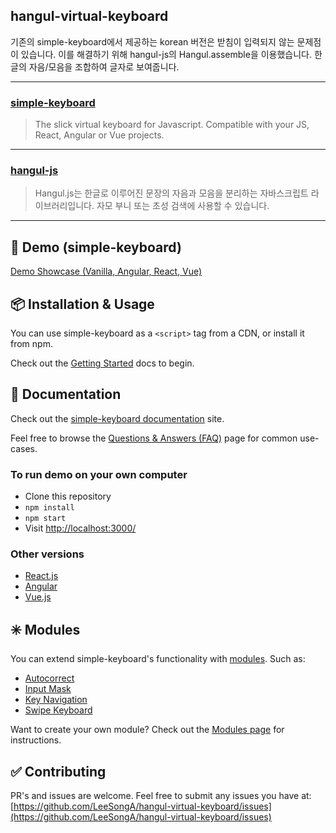 ## hangul-virtual-keyboard
기존의 simple-keyboard에서 제공하는 korean 버전은 받침이 입력되지 않는 문제점이 있습니다. 이를 해결하기 위해 hangul-js의 Hangul.assemble을 이용했습니다. 한글의 자음/모음을 조합하여 글자로 보여줍니다.

***

<p>
  <a href="https://www.npmjs.com/package/simple-keyboard">
	<h3>simple-keyboard</h3>
  </a>
</p>

<blockquote>The slick virtual keyboard for Javascript. Compatible with your JS, React, Angular or Vue projects.</blockquote>

***

<a href="https://www.npmjs.com/package/hangul-js">
	<h3>hangul-js</h3>
</a>
<blockquote>Hangul.js는 한글로 이루어진 문장의 자음과 모음을 분리하는 자바스크립트 라이브러리입니다. 자모 부니 또는 초성 검색에 사용할 수 있습니다.</blockquote>

***

## 🚀 Demo (simple-keyboard)
[Demo Showcase (Vanilla, Angular, React, Vue)](https://simple-keyboard.com/demo)

## 📦 Installation & Usage
You can use simple-keyboard as a `<script>` tag from a CDN, or install it from npm.
  
Check out the [Getting Started](https://simple-keyboard.com/getting-started) docs to begin.

## 📖 Documentation
Check out the [simple-keyboard documentation](https://simple-keyboard.com/documentation) site.

Feel free to browse the [Questions & Answers (FAQ)](https://simple-keyboard.com/qa-use-cases/) page for common use-cases.


### To run demo on your own computer

* Clone this repository
* `npm install`
* `npm start`
* Visit [http://localhost:3000/](http://localhost:3000/)

### Other versions

* [React.js](https://github.com/hodgef/react-simple-keyboard)
* [Angular](https://simple-keyboard.com/demo)
* [Vue.js](https://simple-keyboard.com/demo)

## ✳️ Modules

You can extend simple-keyboard's functionality with [modules](https://franciscohodge.com/projects/simple-keyboard/modules/). Such as:

* [Autocorrect](https://franciscohodge.com/projects/simple-keyboard/demo-showcase/module-autocorrect/)
* [Input Mask](https://franciscohodge.com/projects/simple-keyboard/demo-showcase/module-input-mask/)
* [Key Navigation](https://franciscohodge.com/projects/simple-keyboard/demo-showcase/module-key-navigation/)
* [Swipe Keyboard](https://franciscohodge.com/projects/simple-keyboard/demo-showcase/module-swipe-keyboard/)

Want to create your own module? Check out the [Modules page](https://franciscohodge.com/projects/simple-keyboard/modules/) for instructions.

## ✅ Contributing

PR's and issues are welcome. Feel free to submit any issues you have at:
[https://github.com/LeeSongA/hangul-virtual-keyboard/issues](https://github.com/LeeSongA/hangul-virtual-keyboard/issues)
